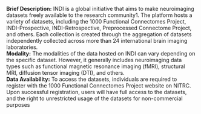 **Brief Description:** INDI is a global initiative that aims to make neuroimaging datasets freely available to the research community1. The platform hosts a variety of datasets, including the 1000 Functional Connectomes Project, INDI-Prospective, INDI-Retrospective, Preprocessed Connectome Project, and others. Each collection is created through the aggregation of datasets independently collected across more than 24 international brain imaging laboratories.<br>
**Modality:** The modalities of the data hosted on INDI can vary depending on the specific dataset. However, it generally includes neuroimaging data types such as functional magnetic resonance imaging (fMRI), structural MRI, diffusion tensor imaging (DTI), and others.<br>
**Data Availability:** To access the datasets, individuals are required to register with the 1000 Functional Connectomes Project website on NITRC. Upon successful registration, users will have full access to the datasets, and the right to unrestricted usage of the datasets for non-commercial purposes
